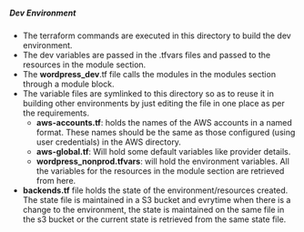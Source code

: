 ##### Dev Environment
* The terraform commands are executed in this directory to build the dev environment.
* The dev variables are passed in the .tfvars files and passed to the resources in the module section.
* The __wordpress_dev__.tf file calls the modules in the modules section through a module block.
* The variable files are symlinked to this directory so as to reuse it in building other environments by just editing the file in one place as per the requirements.
     * __aws-accounts.tf__: holds the names of the  AWS accounts in a named format. These names should be the same as those configured (using user credentials) in the AWS directory.
     * __aws-global.tf__: Will hold some default variables like provider details.
     * __wordpress_nonprod.tfvars__: will hold the environment variables. All the variables for the resources in the module section are retrieved from here.
* __backends.tf__ file holds the state of the environment/resources created. The state file is maintained in a S3 bucket and evrytime when there is a change to the environment, the state is maintained on the same file in the s3 bucket or the current state is retrieved from the same state file.    

